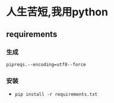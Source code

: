 # 人生苦短,我用python

## requirements
### 生成
```cmd
pipreqs.--encoding=utf8--force
```
### 安装
- `pip install -r requirements.txt`